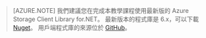 >[AZURE.NOTE] 我們建議您在完成本教學課程使用最新版的 Azure Storage Client Library for.NET。 最新版本的程式庫是 6.x，可以下載 [Nuget](https://www.nuget.org/packages/WindowsAzure.Storage/)。 用戶端程式庫的來源位於 [GitHub](https://github.com/Azure/azure-storage-net)。 

